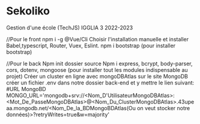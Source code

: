 # Sekoliko
Gestion d'une école (TechJS)
IGGLIA 3 2022-2023

//Pour le front 
npm i -g @Vue/Cli
Choisir l'installation manuelle et installer Babel,typescript, Router, Vuex, Eslint.
npm i bootstrap (pour installer bootstrap)

//Pour le back
Npm init dossier source
Npm i express, bcrypt, body-parser, cors, dotenv, mongoose (pour installer tout les modules indispensable au projet)
Créer un cluster en ligne avec mongoDBAtlas sur le site MongoDB
créer un fichier .env dans notre dossier back-end et y mettre le lien suivant:
 #URL MongoBD
MONGO_URL='mongodb+srv://<Nom_D'UtilisateurMongoDBAtlas>:<Mot_De_PasseMongoDBAtlas>@<Nom_Du_ClusterMongoDBAtlas>.43upeaa.mongodb.net/<Nom_De_la_BDMongoBDAtlas(Ou on veut stocker notre données)>?retryWrites=true&w=majority'

